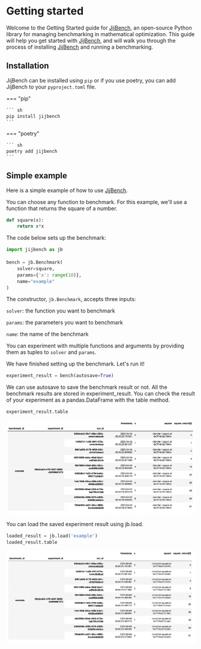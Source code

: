 # Getting started

Welcome to the Getting Started guide for [JijBench], an open-source Python library for managing benchmarking in mathematical optimization.
This guide will help you get started with [JijBench], and will walk you through the process of installing [JijBench] and running a benchmarking.

  [JijBench]: https://github.com/Jij-Inc/JijBench

## Installation

JijBench can be installed using `pip` or if you use poetry, you can add JijBench to your `pyproject.toml` file.

=== "pip"

    ``` sh
    pip install jijbench
    ```

=== "poetry"

    ``` sh
    poetry add jijbench
    ```

## Simple example

Here is a simple example of how to use [JijBench].

You can choose any function to benchmark. For this example, we'll use a function that returns the square of a number.

```python
def square(x):
    return x*x

```

The code below sets up the benchmark:

```python
import jijbench as jb

bench = jb.Benchmark(
    solver=square,
    params={'x': range(10)},
    name="example"
)

```

The constructor, `jb.Benchmark`, accepts three inputs:

`solver`: the function you want to benchmark

`params`: the parameters you want to benchmark

`name`: the name of the benchmark

You can experiment with multiple functions and arguments by providing them as tuples to `solver` and `params`.

We have finished setting up the benchmark. Let's run it!

```python
experiment_result = bench(autosave=True)

```

We can use autosave to save the benchmark result or not. All the benchmark results are stored in experiment_result. You can check the result of your experiment as a pandas.DataFrame with the table method.

```python
experiment_result.table

```

![](assets/images/getting_started/getting_started1.png)

You can load the saved experiment result using jb.load.

```python
loaded_result = jb.load('example')
loaded_result.table

```

![](assets/images/getting_started/getting_started2.png)